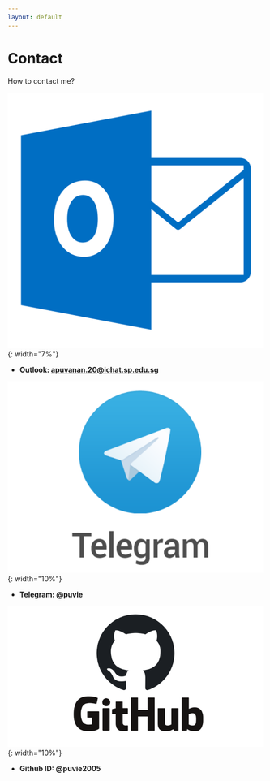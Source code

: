 ```yaml
---
layout: default
---
```


# Contact
How to contact me?


  ![](docs/images/outlook.png){: width="7%"}


- **Outlook: apuvanan.20@ichat.sp.edu.sg**


![](docs/images/tele.png){: width="10%"}


- **Telegram: @puvie**


![](docs/images/github.png){: width="10%"}

- **Github ID: @puvie2005**
